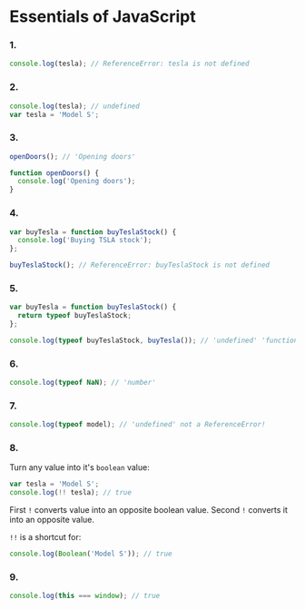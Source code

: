 # Essentials of JavaScript

### 1.
```js
console.log(tesla); // ReferenceError: tesla is not defined
```

### 2.
```js
console.log(tesla); // undefined
var tesla = 'Model S';
```

### 3.
```js
openDoors(); // 'Opening doors'

function openDoors() {
  console.log('Opening doors');
}
```

### 4.
```js
var buyTesla = function buyTeslaStock() {
  console.log('Buying TSLA stock');
};

buyTeslaStock(); // ReferenceError: buyTeslaStock is not defined
```

### 5.
```js
var buyTesla = function buyTeslaStock() {
  return typeof buyTeslaStock;
};

console.log(typeof buyTeslaStock, buyTesla()); // 'undefined' 'function'
```

### 6.
```js
console.log(typeof NaN); // 'number'
```

### 7.
```js
console.log(typeof model); // 'undefined' not a ReferenceError!
```

### 8.
Turn any value into it's `boolean` value:
```js
var tesla = 'Model S';
console.log(!! tesla); // true
```
First `!` converts value into an opposite boolean value. Second `!` converts it into an opposite value.

`!!` is a shortcut for:
```js
console.log(Boolean('Model S')); // true
```

### 9.
```js
console.log(this === window); // true
```
